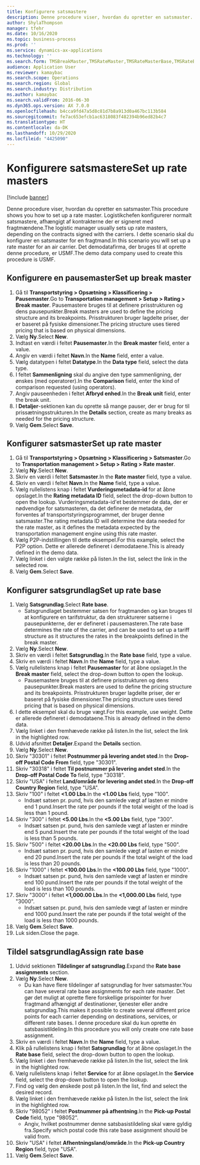 ```yaml
---
title: Konfigurere satsmastere
description: Denne procedure viser, hvordan du opretter en satsmaster.
author: ShylaThompson
manager: tfehr
ms.date: 10/16/2020
ms.topic: business-process
ms.prod: ''
ms.service: dynamics-ax-applications
ms.technology: ''
ms.search.form: TMSBreakMaster,TMSRateMaster,TMSRateMasterBase,TMSRateBaseType, TMSRouteWorkbench
audience: Application User
ms.reviewer: kamaybac
ms.search.scope: Operations
ms.search.region: Global
ms.search.industry: Distribution
ms.author: kamaybac
ms.search.validFrom: 2016-06-30
ms.dyn365.ops.version: AX 7.0.0
ms.openlocfilehash: b4cca9fd47a5d8c81d7b8a913d0a467bc113b584
ms.sourcegitcommit: fe7ac653efcb1ac6318083f482394b96ed82b4c7
ms.translationtype: HT
ms.contentlocale: da-DK
ms.lasthandoff: 10/29/2020
ms.locfileid: "4425090"
---
```

# <a name="set-up-rate-masters"></a><span data-ttu-id="29195-103">Konfigurere satsmastere</span><span class="sxs-lookup"><span data-stu-id="29195-103">Set up rate masters</span></span>

[!include [banner](../../includes/banner.md)]

<span data-ttu-id="29195-104">Denne procedure viser, hvordan du opretter en satsmaster.</span><span class="sxs-lookup"><span data-stu-id="29195-104">This procedure shows you how to set up a rate master.</span></span> <span data-ttu-id="29195-105">Logistikchefen konfigurerer normalt satsmastere, afhængigt af kontrakterne der er signeret med fragtmændene.</span><span class="sxs-lookup"><span data-stu-id="29195-105">The logistic manager usually sets up rate masters, depending on the contracts signed with the carriers.</span></span> <span data-ttu-id="29195-106">I dette scenario skal du konfigurer en satsmaster for en fragtmand.</span><span class="sxs-lookup"><span data-stu-id="29195-106">In this scenario you will set up a rate master for an air carrier.</span></span> <span data-ttu-id="29195-107">Det demodatafirma, der bruges til at oprette denne procedure, er USMF.</span><span class="sxs-lookup"><span data-stu-id="29195-107">The demo data company used to create this procedure is USMF.</span></span>

## <a name="set-up-break-master"></a><span data-ttu-id="29195-108">Konfigurere en pausemaster</span><span class="sxs-lookup"><span data-stu-id="29195-108">Set up break master</span></span>

1. <span data-ttu-id="29195-109">Gå til **Transportstyring > Opsætning > Klassificering > Pausemaster**.</span><span class="sxs-lookup"><span data-stu-id="29195-109">Go to **Transportation management > Setup > Rating > Break master**.</span></span> <span data-ttu-id="29195-110">Pausemastere bruges til at definere prisstrukturen og dens pausepunkter.</span><span class="sxs-lookup"><span data-stu-id="29195-110">Break masters are used to define the pricing structure and its breakpoints.</span></span> <span data-ttu-id="29195-111">Prisstrukturen bruger lagdelte priser, der er baseret på fysiske dimensioner.</span><span class="sxs-lookup"><span data-stu-id="29195-111">The pricing structure uses tiered pricing that is based on physical dimensions.</span></span>  
1. <span data-ttu-id="29195-112">Vælg **Ny**.</span><span class="sxs-lookup"><span data-stu-id="29195-112">Select **New**.</span></span>
1. <span data-ttu-id="29195-113">Indtast en værdi i feltet **Pausemaster**.</span><span class="sxs-lookup"><span data-stu-id="29195-113">In the **Break master** field, enter a value.</span></span>
1. <span data-ttu-id="29195-114">Angiv en værdi i feltet **Navn**.</span><span class="sxs-lookup"><span data-stu-id="29195-114">In the **Name** field, enter a value.</span></span>
1. <span data-ttu-id="29195-115">Vælg datatypen i feltet **Datatype**.</span><span class="sxs-lookup"><span data-stu-id="29195-115">In the **Data type** field, select the data type.</span></span>
1. <span data-ttu-id="29195-116">I feltet **Sammenligning** skal du angive den type sammenligning, der ønskes (med operatorer).</span><span class="sxs-lookup"><span data-stu-id="29195-116">In the **Comparison** field, enter the kind of comparison requested (using operators).</span></span>
1. <span data-ttu-id="29195-117">Angiv pauseenheden i feltet **Afbryd enhed**.</span><span class="sxs-lookup"><span data-stu-id="29195-117">In the **Break unit** field, enter the break unit.</span></span>
1. <span data-ttu-id="29195-118">I **Detaljer**-sektionen kan du oprette så mange pauser, der er brug for til prissætningsstrukturen.</span><span class="sxs-lookup"><span data-stu-id="29195-118">In the **Details** section, create as many breaks as needed for the pricing structure.</span></span>
1. <span data-ttu-id="29195-119">Vælg **Gem**.</span><span class="sxs-lookup"><span data-stu-id="29195-119">Select **Save**.</span></span>

## <a name="set-up-rate-master"></a><span data-ttu-id="29195-120">Konfigurer satsmaster</span><span class="sxs-lookup"><span data-stu-id="29195-120">Set up rate master</span></span>

1. <span data-ttu-id="29195-121">Gå til **Transportstyring > Opsætning > Klassificering > Satsmaster**.</span><span class="sxs-lookup"><span data-stu-id="29195-121">Go to **Transportation management > Setup > Rating > Rate master**.</span></span>
1. <span data-ttu-id="29195-122">Vælg **Ny**.</span><span class="sxs-lookup"><span data-stu-id="29195-122">Select **New**.</span></span>
1. <span data-ttu-id="29195-123">Skriv en værdi i feltet **Satsmaster**.</span><span class="sxs-lookup"><span data-stu-id="29195-123">In the **Rate master** field, type a value.</span></span>
1. <span data-ttu-id="29195-124">Skriv en værdi i feltet **Navn**.</span><span class="sxs-lookup"><span data-stu-id="29195-124">In the **Name** field, type a value.</span></span>
1. <span data-ttu-id="29195-125">Vælg rullelistens knap i feltet **Vurderingsmetadata-id** for at åbne opslaget.</span><span class="sxs-lookup"><span data-stu-id="29195-125">In the **Rating metadata ID** field, select the drop-down button to open the lookup.</span></span> <span data-ttu-id="29195-126">Vurderingsmetadata-id'et bestemmer de data, der er nødvendige for satsmasteren, da det definerer de metadata, der forventes af transportstyringsprogrammet, der bruger denne satsmaster.</span><span class="sxs-lookup"><span data-stu-id="29195-126">The rating metadata ID will determine the data needed for the rate master, as it defines the metadata expected by the transportation management engine using this rate master.</span></span>  
1. <span data-ttu-id="29195-127">Vælg P2P-indstillingen til dette eksempel.</span><span class="sxs-lookup"><span data-stu-id="29195-127">For this example, select the P2P option.</span></span> <span data-ttu-id="29195-128">Dette er allerede defineret i demodataene.</span><span class="sxs-lookup"><span data-stu-id="29195-128">This is already defined in the demo data.</span></span>
1. <span data-ttu-id="29195-129">Vælg linket i den valgte række på listen.</span><span class="sxs-lookup"><span data-stu-id="29195-129">In the list, select the link in the selected row.</span></span>
1. <span data-ttu-id="29195-130">Vælg **Gem**.</span><span class="sxs-lookup"><span data-stu-id="29195-130">Select **Save**.</span></span>

## <a name="set-up-rate-base"></a><span data-ttu-id="29195-131">Konfigurer satsgrundlag</span><span class="sxs-lookup"><span data-stu-id="29195-131">Set up rate base</span></span>

1. <span data-ttu-id="29195-132">Vælg **Satsgrundlag**.</span><span class="sxs-lookup"><span data-stu-id="29195-132">Select **Rate base**.</span></span>
    * <span data-ttu-id="29195-133">Satsgrundlaget bestemmer satsen for fragtmanden og kan bruges til at konfigurere en tarifstruktur, da den strukturerer satserne i pausepunkterne, der er defineret i pausemasteren.</span><span class="sxs-lookup"><span data-stu-id="29195-133">The rate base determines the rate of the carrier, and can be used to set up a tariff structure as it structures the rates in the breakpoints defined in the break master.</span></span>  
2. <span data-ttu-id="29195-134">Vælg **Ny**.</span><span class="sxs-lookup"><span data-stu-id="29195-134">Select **New**.</span></span>
3. <span data-ttu-id="29195-135">Skriv en værdi i feltet **Satsgrundlag**.</span><span class="sxs-lookup"><span data-stu-id="29195-135">In the **Rate base** field, type a value.</span></span>
4. <span data-ttu-id="29195-136">Skriv en værdi i feltet **Navn**.</span><span class="sxs-lookup"><span data-stu-id="29195-136">In the **Name** field, type a value.</span></span>
5. <span data-ttu-id="29195-137">Vælg rullelistens knap i feltet **Pausemaster** for at åbne opslaget.</span><span class="sxs-lookup"><span data-stu-id="29195-137">In the **Break master** field, select the drop-down button to open the lookup.</span></span>
    * <span data-ttu-id="29195-138">Pausemastere bruges til at definere prisstrukturen og dens pausepunkter.</span><span class="sxs-lookup"><span data-stu-id="29195-138">Break masters are used to define the pricing structure and its breakpoints.</span></span> <span data-ttu-id="29195-139">Prisstrukturen bruger lagdelte priser, der er baseret på fysiske dimensioner.</span><span class="sxs-lookup"><span data-stu-id="29195-139">The pricing structure uses tiered pricing that is based on physical dimensions.</span></span>  
6. <span data-ttu-id="29195-140">I dette eksempel skal du bruge vægt.</span><span class="sxs-lookup"><span data-stu-id="29195-140">For this example, use weight.</span></span> <span data-ttu-id="29195-141">Dette er allerede defineret i demodataene.</span><span class="sxs-lookup"><span data-stu-id="29195-141">This is already defined in the demo data.</span></span>
7. <span data-ttu-id="29195-142">Vælg linket i den fremhævede række på listen.</span><span class="sxs-lookup"><span data-stu-id="29195-142">In the list, select the link in the highlighted row.</span></span>
8. <span data-ttu-id="29195-143">Udvid afsnittet **Detaljer**.</span><span class="sxs-lookup"><span data-stu-id="29195-143">Expand the **Details** section.</span></span>
9. <span data-ttu-id="29195-144">Vælg **Ny**.</span><span class="sxs-lookup"><span data-stu-id="29195-144">Select **New**.</span></span>
10. <span data-ttu-id="29195-145">Skriv "30301" i feltet **Postnummer på levering andet sted**.</span><span class="sxs-lookup"><span data-stu-id="29195-145">In the **Drop-off Postal Code From** field, type "30301".</span></span>
11. <span data-ttu-id="29195-146">Skriv "30318" i feltet **Til postnummer på levering andet sted**.</span><span class="sxs-lookup"><span data-stu-id="29195-146">In the **Drop-off Postal Code To** field, type "30318".</span></span>
12. <span data-ttu-id="29195-147">Skriv "USA" i feltet **Land/område for levering andet sted**.</span><span class="sxs-lookup"><span data-stu-id="29195-147">In the **Drop-off Country Region** field, type "USA".</span></span>
13. <span data-ttu-id="29195-148">Skriv "100" i feltet **<1.00 Lbs**.</span><span class="sxs-lookup"><span data-stu-id="29195-148">In the **<1.00 Lbs** field, type "100".</span></span>
    * <span data-ttu-id="29195-149">Indsæt satsen pr. pund, hvis den samlede vægt af lasten er mindre end 1 pund.</span><span class="sxs-lookup"><span data-stu-id="29195-149">Insert the rate per pounds if the total weight of the load is less than 1 pound.</span></span>  
14. <span data-ttu-id="29195-150">Skriv "300" i feltet **<5.00 Lbs**.</span><span class="sxs-lookup"><span data-stu-id="29195-150">In the **<5.00 Lbs** field, type "300".</span></span>
    * <span data-ttu-id="29195-151">Indsæt satsen pr. pund, hvis den samlede vægt af lasten er mindre end 5 pund.</span><span class="sxs-lookup"><span data-stu-id="29195-151">Insert the rate per pounds if the total weight of the load is less than 5 pounds.</span></span>  
15. <span data-ttu-id="29195-152">Skriv "500" i feltet **<20.00 Lbs**.</span><span class="sxs-lookup"><span data-stu-id="29195-152">In the **<20.00 Lbs** field, type "500".</span></span>
    * <span data-ttu-id="29195-153">Indsæt satsen pr. pund, hvis den samlede vægt af lasten er mindre end 20 pund.</span><span class="sxs-lookup"><span data-stu-id="29195-153">Insert the rate per pounds if the total weight of the load is less than 20 pounds.</span></span>  
16. <span data-ttu-id="29195-154">Skriv "1000" i feltet **<100.00 Lbs**.</span><span class="sxs-lookup"><span data-stu-id="29195-154">In the **<100.00 Lbs** field, type "1000".</span></span>
    * <span data-ttu-id="29195-155">Indsæt satsen pr. pund, hvis den samlede vægt af lasten er mindre end 100 pund.</span><span class="sxs-lookup"><span data-stu-id="29195-155">Insert the rate per pounds if the total weight of the load is less than 100 pounds.</span></span>  
17. <span data-ttu-id="29195-156">Skriv "3000" i feltet **<1,000.00 Lbs**.</span><span class="sxs-lookup"><span data-stu-id="29195-156">In the **<1,000.00 Lbs** field, type "3000".</span></span>
    * <span data-ttu-id="29195-157">Indsæt satsen pr. pund, hvis den samlede vægt af lasten er mindre end 1000 pund.</span><span class="sxs-lookup"><span data-stu-id="29195-157">Insert the rate per pounds if the total weight of the load is less than 1000 pounds.</span></span>  
18. <span data-ttu-id="29195-158">Vælg **Gem**.</span><span class="sxs-lookup"><span data-stu-id="29195-158">Select **Save**.</span></span>
19. <span data-ttu-id="29195-159">Luk siden.</span><span class="sxs-lookup"><span data-stu-id="29195-159">Close the page.</span></span>

## <a name="assign-rate-base"></a><span data-ttu-id="29195-160">Tildel satsgrundlag</span><span class="sxs-lookup"><span data-stu-id="29195-160">Assign rate base</span></span>

1. <span data-ttu-id="29195-161">Udvid sektionen **Tildelinger af satsgrundlag**.</span><span class="sxs-lookup"><span data-stu-id="29195-161">Expand the **Rate base assignments** section.</span></span>
2. <span data-ttu-id="29195-162">Vælg **Ny**.</span><span class="sxs-lookup"><span data-stu-id="29195-162">Select **New**.</span></span>
    * <span data-ttu-id="29195-163">Du kan have flere tildelinger af satsgrundlag for hver satsmaster.</span><span class="sxs-lookup"><span data-stu-id="29195-163">You can have several rate base assignments for each rate master.</span></span> <span data-ttu-id="29195-164">Det gør det muligt at oprette flere forskellige prispointer for hver fragtmand afhængigt af destinationer, tjenester eller andre satsgrundlag.</span><span class="sxs-lookup"><span data-stu-id="29195-164">This makes it possible to create several different price points for each carrier depending on destinations, services, or different rate bases.</span></span> <span data-ttu-id="29195-165">I denne procedure skal du kun oprette én satsbasistildeling.</span><span class="sxs-lookup"><span data-stu-id="29195-165">In this procedure you will only create one rate base assignment.</span></span>  
3. <span data-ttu-id="29195-166">Skriv en værdi i feltet **Navn**.</span><span class="sxs-lookup"><span data-stu-id="29195-166">In the **Name** field, type a value.</span></span>
4. <span data-ttu-id="29195-167">Klik på rullelistens knap i feltet **Satsgrundlag** for at åbne opslaget.</span><span class="sxs-lookup"><span data-stu-id="29195-167">In the **Rate base** field, select the drop-down button to open the lookup.</span></span>
5. <span data-ttu-id="29195-168">Vælg linket i den fremhævede række på listen.</span><span class="sxs-lookup"><span data-stu-id="29195-168">In the list, select the link in the highlighted row.</span></span>
6. <span data-ttu-id="29195-169">Vælg rullelistens knap i feltet **Service** for at åbne opslaget.</span><span class="sxs-lookup"><span data-stu-id="29195-169">In the **Service** field, select the drop-down button to open the lookup.</span></span>
7. <span data-ttu-id="29195-170">Find og vælg den ønskede post på listen.</span><span class="sxs-lookup"><span data-stu-id="29195-170">In the list, find and select the desired record.</span></span>
8. <span data-ttu-id="29195-171">Vælg linket i den fremhævede række på listen.</span><span class="sxs-lookup"><span data-stu-id="29195-171">In the list, select the link in the highlighted row.</span></span>
9. <span data-ttu-id="29195-172">Skriv "98052" i feltet **Postnummer på afhentning**.</span><span class="sxs-lookup"><span data-stu-id="29195-172">In the **Pick-up Postal Code** field, type "98052".</span></span>
    * <span data-ttu-id="29195-173">Angiv, hvilket postnummer denne satsbasistildeling skal være gyldig fra.</span><span class="sxs-lookup"><span data-stu-id="29195-173">Specify which postal code this rate base assignment should be valid from.</span></span>
10. <span data-ttu-id="29195-174">Skriv "USA" i feltet **Afhentningsland/område**.</span><span class="sxs-lookup"><span data-stu-id="29195-174">In the **Pick-up Country Region** field, type "USA".</span></span>
11. <span data-ttu-id="29195-175">Vælg **Gem**.</span><span class="sxs-lookup"><span data-stu-id="29195-175">Select **Save**.</span></span>
